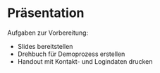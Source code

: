 # Präsentation
Aufgaben zur Vorbereitung:
* Slides bereitstellen
* Drehbuch für Demoprozess erstellen
* Handout mit Kontakt- und Logindaten drucken
